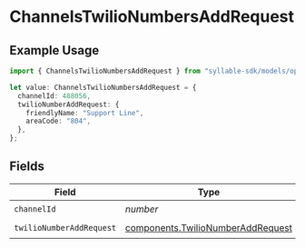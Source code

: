 # ChannelsTwilioNumbersAddRequest

## Example Usage

```typescript
import { ChannelsTwilioNumbersAddRequest } from "syllable-sdk/models/operations";

let value: ChannelsTwilioNumbersAddRequest = {
  channelId: 488056,
  twilioNumberAddRequest: {
    friendlyName: "Support Line",
    areaCode: "804",
  },
};
```

## Fields

| Field                                                                                  | Type                                                                                   | Required                                                                               | Description                                                                            |
| -------------------------------------------------------------------------------------- | -------------------------------------------------------------------------------------- | -------------------------------------------------------------------------------------- | -------------------------------------------------------------------------------------- |
| `channelId`                                                                            | *number*                                                                               | :heavy_check_mark:                                                                     | N/A                                                                                    |
| `twilioNumberAddRequest`                                                               | [components.TwilioNumberAddRequest](../../models/components/twilionumberaddrequest.md) | :heavy_check_mark:                                                                     | N/A                                                                                    |